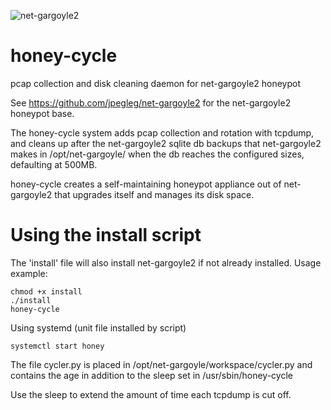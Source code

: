 ![net-gargoyle2](https://carefuldata.com/images/cdlogo.png)

# honey-cycle
pcap collection and disk cleaning daemon for net-gargoyle2 honeypot

See https://github.com/jpegleg/net-gargoyle2 for the net-gargoyle2 honeypot base.

The honey-cycle system adds pcap collection and rotation with tcpdump,
and cleans up after the net-gargoyle2 sqlite db backups that net-gargoyle2
makes in /opt/net-gargoyle/ when the db reaches the configured sizes, defaulting
at 500MB.

honey-cycle creates a self-maintaining honeypot appliance out of net-gargoyle2
that upgrades itself and manages its disk space.

# Using the install script
The 'install' file will also install net-gargoyle2 if not already installed.
Usage example:

```
chmod +x install
./install
honey-cycle
```

Using systemd (unit file installed by script)

```
systemctl start honey
```

The file cycler.py is placed in /opt/net-gargoyle/workspace/cycler.py and contains the age
in addition to the sleep set in /usr/sbin/honey-cycle

Use the sleep to extend the amount of time each tcpdump is cut off.
